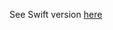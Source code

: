 See Swift version [here](https://github.com/julienshim/HackerRank-Playground/blob/master/30-Days-Of-Code/swift/Day%2021:%20Generics.swift)
